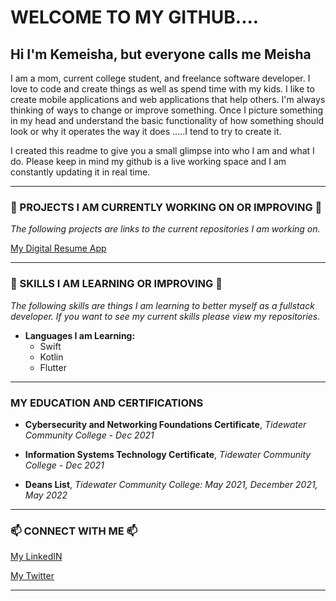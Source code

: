 # **WELCOME TO MY GITHUB....**
## **Hi I'm Kemeisha, but everyone calls me Meisha**

I am a mom, current college student, and freelance software developer. I love to code and create things as well as spend time with my kids. I like to create mobile applications and web applications that help others. I'm always thinking of ways to change or improve something. Once I picture something in my head and understand the basic functionality of how something should look or why it operates the way it does .....I tend to try to create it. 

I created this readme to give you a small glimpse into who I am and what I do. Please keep in mind my github is a live working space and I am constantly updating it in real time. 

______________________________________________________
### **🔭  PROJECTS I AM CURRENTLY WORKING ON OR IMPROVING 🔭**
*The following projects are links to the current repositories I am working on.*


[My Digital Resume App](https://github.com/BiOSHive/myDigitalResumeApp)

<!-- - TheBiosHiveApp -->
____________________________________________________

### **🌱 SKILLS I AM LEARNING OR IMPROVING 🌱**
*The following skills are things I am learning to better myself as a fullstack developer. If you want to see my current skills please view my repositories.*

- **Languages I am Learning:**
  - Swift 
  - Kotlin 
  - Flutter
______________________________________________________

<!-- ### **👯 PROJECTS IM LOOKING TO COLLABORATE ON 👯**

_______________________________________________________ -->

<!-- ## **🤔 THINGS IM LOOKIMG FOR HELP WITH 🤔** 

_________________________________________________________ -->
### **MY EDUCATION AND CERTIFICATIONS**

  - **Cybersecurity and Networking Foundations Certificate**, 
*Tidewater Community College - Dec 2021*

  - **Information Systems Technology Certificate**, 
*Tidewater Community College - Dec 2021*

  - **Deans List**, *Tidewater Community College: May 2021, December 2021, May 2022*

________________________________________________________

### **📫 CONNECT WITH ME 📫**

[My LinkedIN](https://www.linkedin.com/in/kemeishajones)

[My Twitter](https://twitter.com/MsTechandBeauty)

 <!-- - Instagram: https://www.instagram.com/thebioshive/ -->
__________________________________________________________









